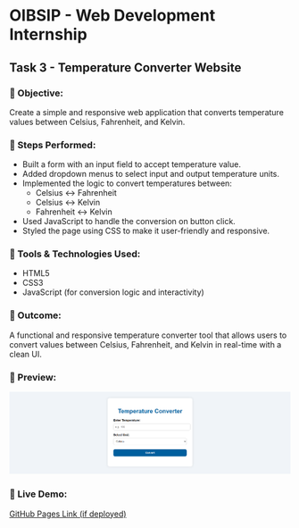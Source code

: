 # OIBSIP - Web Development Internship

## Task 3 - Temperature Converter Website

### 🔹 Objective:
Create a simple and responsive web application that converts temperature values between Celsius, Fahrenheit, and Kelvin.

### 🔹 Steps Performed:
- Built a form with an input field to accept temperature value.
- Added dropdown menus to select input and output temperature units.
- Implemented the logic to convert temperatures between:
  - Celsius ↔ Fahrenheit
  - Celsius ↔ Kelvin
  - Fahrenheit ↔ Kelvin
- Used JavaScript to handle the conversion on button click.
- Styled the page using CSS to make it user-friendly and responsive.

### 🔹 Tools & Technologies Used:
- HTML5
- CSS3
- JavaScript (for conversion logic and interactivity)

### 🔹 Outcome:
A functional and responsive temperature converter tool that allows users to convert values between Celsius, Fahrenheit, and Kelvin in real-time with a clean UI.

### 🔹 Preview:
![Temperature Converter Screenshot](./temperature-preview.png)

### 🔹 Live Demo:
[GitHub Pages Link (if deployed)](https://github.com/Avinash-2007-M/OIBSIP_WebDevelopment_Task3.git)